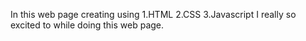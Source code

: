 In this web page creating using
1.HTML
2.CSS
3.Javascript
I really so excited to while doing this web page.
